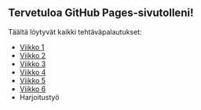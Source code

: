 
## Tervetuloa GitHub Pages-sivutolleni!
Täältä löytyvät kaikki tehtäväpalautukset:
- [Viikko 1](vko1/index.html)
- [Viikko 2](viikko2.md)
- [Viikko 3](vko3/dist/index.html)
- [Viikko 4](vko4/index.html) 
- [Viikko 5](vko5.md)
- [Viikko 6](vko6/index.html)
- Harjoitustyö
